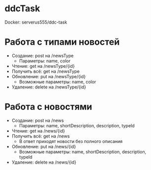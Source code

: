 # ddcTask
Docker: serverus555/ddc-task
# Работа с типами новостей
- Создание: post на /newsType  
  - Параметры: name, color
- Чтение: get на /newsType/{id}
- Получить всё: get на /newsType
- Обновление: put на /newsType/{id}  
  - Возможные параметры: name, color
- Удаление: delete на /newsType/{id}
  
# Работа с новостями
- Создание: post на /news  
  - Параметры: name, shortDescription, description, typeId
- Чтение: get на /news/{id}
- Получить всё: get на /news  
  - В ответ приходят новости без полного описания
- Обновление: put на /news/{id}  
  - Возможные параметры: name, shortDescription, description, typeId
- Удаление: delete на /news/{id}
